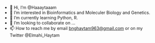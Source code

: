 - 👋 Hi, I’m @Haaaytaaam
- 👀 I’m interested in Bioinformatics and Moleculer Biology and Genetics.
- 🌱 I’m currently learning Python, R. 
- 💞️ I’m looking to collaborate on ...
- 📫 How to reach me by email bnghaytam963@gmail.com or on  my Twitter @Elmahi_Haytam

<!---
Haaaytaaam/Haaaytaaam is a ✨ special ✨ repository because its `README.md` (this file) appears on your GitHub profile.
You can click the Preview link to take a look at your changes.
--->
